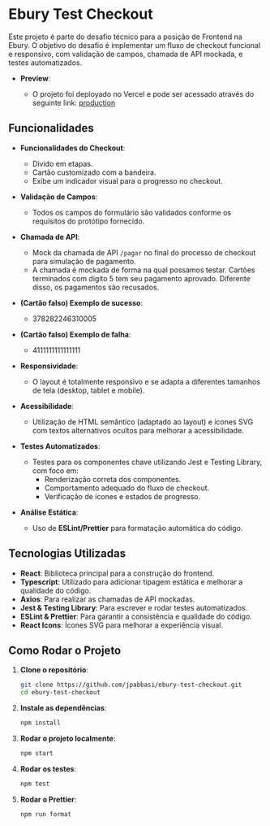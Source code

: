 # Ebury Test Checkout

Este projeto é parte do desafio técnico para a posição de Frontend na Ebury. O objetivo do desafio é implementar um fluxo de checkout funcional e responsivo, com validação de campos, chamada de API mockada, e testes automatizados.

- **Preview**:

  - O projeto foi deployado no Vercel e pode ser acessado através do seguinte link: [production](https://ebury-test-checkout.vercel.app)

## Funcionalidades

- **Funcionalidades do Checkout**:
  - Divido em etapas.
  - Cartão customizado com a bandeira.
  - Exibe um indicador visual para o progresso no checkout.
- **Validação de Campos**:
  - Todos os campos do formulário são validados conforme os requisitos do protótipo fornecido.
- **Chamada de API**:

  - Mock da chamada de API `/pagar` no final do processo de checkout para simulação de pagamento.
  - A chamada é mockada de forma na qual possamos testar. Cartões terminados com digito 5 tem seu pagamento aprovado. Diferente disso, os pagamentos são recusados.

- **(Cartão falso) Exemplo de sucesso**:

  - 378282246310005

- **(Cartão falso) Exemplo de falha**:

  - 4111111111111111

- **Responsividade**:

  - O layout é totalmente responsivo e se adapta a diferentes tamanhos de tela (desktop, tablet e mobile).

- **Acessibilidade**:

  - Utilização de HTML semântico (adaptado ao layout) e ícones SVG com textos alternativos ocultos para melhorar a acessibilidade.

- **Testes Automatizados**:

  - Testes para os componentes chave utilizando Jest e Testing Library, com foco em:
    - Renderização correta dos componentes.
    - Comportamento adequado do fluxo de checkout.
    - Verificação de ícones e estados de progresso.

- **Análise Estática**:
  - Uso de **ESLint/Prettier** para formatação automática do código.

## Tecnologias Utilizadas

- **React**: Biblioteca principal para a construção do frontend.
- **Typescript**: Utilizado para adicionar tipagem estática e melhorar a qualidade do código.
- **Axios**: Para realizar as chamadas de API mockadas.
- **Jest & Testing Library**: Para escrever e rodar testes automatizados.
- **ESLint & Prettier**: Para garantir a consistência e qualidade do código.
- **React Icons**: Ícones SVG para melhorar a experiência visual.

## Como Rodar o Projeto

1. **Clone o repositório**:

   ```bash
   git clone https://github.com/jpabbasi/ebury-test-checkout.git
   cd ebury-test-checkout

   ```

2. **Instale as dependências**:

   ```bash
   npm install

   ```

3. **Rodar o projeto localmente**:

   ```bash
   npm start

   ```

4. **Rodar os testes**:

   ```bash
   npm test

   ```

5. **Rodar o Prettier**:
   ```bash
   npm run format
   ```
